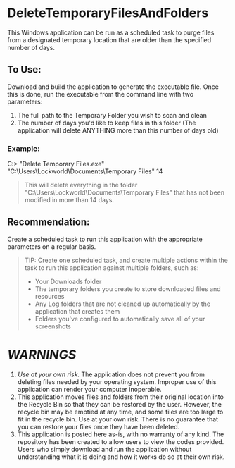 # DeleteTemporaryFilesAndFolders
This Windows application can be run as a scheduled task to purge files from a designated temporary location that are older than the specified number of days.


## To Use:
Download and build the application to generate the executable file. Once this is done, run the executable from the command line with two parameters:
1. The full path to the Temporary Folder you wish to scan and clean
2. The number of days you'd like to keep files in this folder (The application will delete ANYTHING more than this number of days old)


### Example:
C:\> "Delete Temporary Files.exe" "C:\Users\Lockworld\Documents\Temporary Files\" 14
> This will delete everything in the folder "C:\Users\Lockworld\Documents\Temporary Files\" that has not been modified in more than 14 days.


## Recommendation:
Create a scheduled task to run this application with the appropriate parameters on a regular basis.
> TIP: Create one scheduled task, and create multiple actions within the task to run this application against multiple folders, such as:
> * Your Downloads folder
> * The temporary folders you create to store downloaded files and resources
> * Any Log folders that are not cleaned up automatically by the application that creates them
> * Folders you've configured to automatically save all of your screenshots


# **_WARNINGS_**
1. _Use at your own risk._ The application does not prevent you from deleting files needed by your operating system. Improper use of this application can render your computer inoperable.
2. This application moves files and folders from their original location into the Recycle Bin so that they can be restored by the user. However, the recycle bin may be emptied at any time, and some files are too large to fit in the recycle bin. Use at your own risk. There is no guarantee that you can restore your files once they have been deleted.
3. This application is posted here as-is, with no warranty of any kind. The repository has been created to allow users to view the codes provided. Users who simply download and run the application without understanding what it is doing and how it works do so at their own risk.

